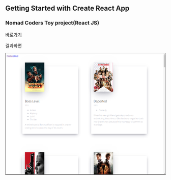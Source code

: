 ## Getting Started with Create React App
### Nomad Coders Toy project(React JS)

[바로가기](https://tjdgus3160.github.io/movie-app/)

결과화면

![Simpson Url](https://github.com/tjdgus3160/movie-app/blob/master/1.PNG)
